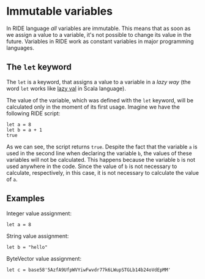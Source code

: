# Immutable variables

In RIDE language _all_ variables are immutable. This means that as soon as we assign a value to a variable, it's not possible to change its value in the future. Variables in RIDE work as constant variables in major programming languages.

## The `let` keyword

The `let` is a keyword, that assigns a value to a variable in a _lazy way_ (the word `let` works like [lazy val](https://docs.scala-lang.org/sips/improved-lazy-val-initialization.html) in Scala language).

The value of the variable, which was defined with the `let` keyword, will be calculated only in the moment of its first usage. Imagine we have the following RIDE script:
```
let a = 8
let b = a + 1
true
```
As we can see, the script returns `true`. Despite the fact that the variable `a` is used in the second line when declaring the variable `b`, the values of these variables will not be calculated. This happens because the variable `b` is not used anywhere in the code. Since the value of `b` is not necessary to calculate, respectively, in this case, it is not necessary to calculate the value of `a`.

## Examples

Integer value assignment:
```
let a = 8
```
String value assignment:
```
let b = "hello"
```
ByteVector value assignment:
```
let c = base58'5AzfA9UfpWVYiwFwvdr77k6LWupSTGLb14b24oVdEpMM'
```